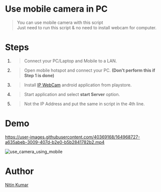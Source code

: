 # Use mobile camera in PC

> You can use mobile camera with this script  
> Just need to run this script & no need to install webcam for computer.  


# Steps

1. > Connect your PC/Laptop and Mobile to a LAN.  
2. > Open mobile hotspot and connect your PC. __(Don't perform this if Step 1 is done)__  
3. > Install [IP WebCam](https://play.google.com/store/apps/details?id=com.pas.webcam&hl=en_IN&gl=US) android application from playstore.  
4. > Start application and select **start Server** option.  
5. > Not the IP Address and put the same in script in the 4th line.


# Demo

https://user-images.githubusercontent.com/40369168/164968727-a635abeb-3009-407d-b2e0-b5b2841782b2.mp4


![use_camera_using_mobile](https://user-images.githubusercontent.com/40369168/164969000-f49052c0-a009-4f7e-acdb-835d058793b7.gif)



# Author

[Nitin Kumar](https://linkedin.com/in/nitin30kumar/)

